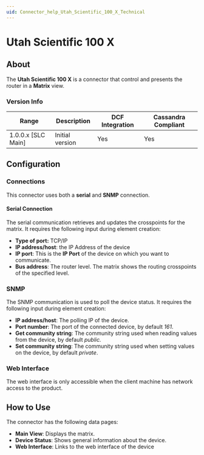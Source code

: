 ```yaml
---
uid: Connector_help_Utah_Scientific_100_X_Technical
---
```


# Utah Scientific 100 X

## About

The **Utah Scientific 100 X** is a connector that control and presents the router in a **Matrix** view.

### Version Info

| Range | Description | DCF Integration | Cassandra Compliant |
|----------------------|-----------------|---------------------|-------------------------|
| 1.0.0.x [SLC Main]   | Initial version | Yes                 | Yes                     |


## Configuration

### Connections

This connector uses both a **serial** and **SNMP** connection.

#### Serial Connection

The serial communication retrieves and updates the crosspoints for the matrix. It requires the following input during element creation:

- **Type of port:** TCP/IP
- **IP address/host**: the IP Address of the device
- **IP port**: This is the **IP Port** of the device on which you want to communicate.
- **Bus address**: The router level. The matrix shows the routing crosspoints of the specified level.

### SNMP

The SNMP communication is used to poll the device status. It requires the following input during element creation:

- **IP address/host**: The polling IP of the device.
- **Port number**: The port of the connected device, by default *161*.
- **Get community string**: The community string used when reading values from the device, by default *public.*
- **Set community string**: The community string used when setting values on the device, by default *private*.

### Web Interface

The web interface is only accessible when the client machine has network access to the product.

## How to Use

The connector has the following data pages:

- **Main View**: Displays the matrix.
- **Device Status**: Shows general information about the device.
- **Web Interface**: Links to the web interface of the device
